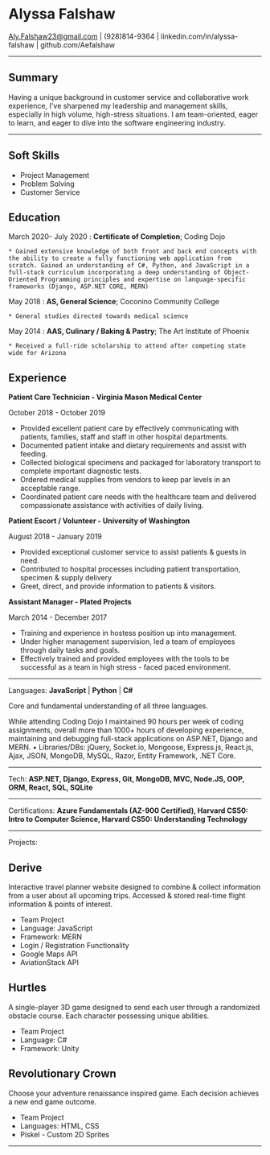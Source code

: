 Alyssa Falshaw
============
Aly.Falshaw23@gmail.com |
(928)814-9364 |
linkedin.com/in/alyssa-falshaw |
github.com/Aefalshaw


----
Summary
---------
Having a unique background in customer service and collaborative work experience, I've sharpened my leadership and management skills, especially in high volume, high-stress situations. I am team-oriented, eager to learn, and eager to dive into the software engineering industry.

----
Soft Skills
---------
* Project Management
* Problem Solving
* Customer Service


Education
---------

March 2020- July 2020
:   **Certificate of Completion**; Coding Dojo

    * Gained extensive knowledge of both front and back end concepts with the ability to create a fully functioning web application from scratch. Gained an understanding of C#, Python, and JavaScript in a full-stack curriculum incorporating a deep understanding of Object-Oriented Programming principles and expertise on language-specific frameworks (Django, ASP.NET CORE, MERN)

May 2018
:   **AS, General Science**; Coconino Community College

    * General studies directed towards medical science

May 2014
:   **AAS, Culinary / Baking & Pastry**; The Art Institute of Phoenix

    * Received a full-ride scholarship to attend after competing state wide for Arizona

Experience
----------

**Patient Care Technician - Virginia Mason Medical Center**

October 2018 - October 2019

* Provided excellent patient care by effectively communicating with patients, families, staff and staff in other hospital departments.
* Documented patient intake and dietary requirements and assist with feeding.
* Collected biological specimens and packaged for laboratory transport to complete important diagnostic tests.
* Ordered medical supplies from vendors to keep par levels in an acceptable range.
* Coordinated patient care needs with the healthcare team and delivered compassionate assistance with activities of daily living.


**Patient Escort / Volunteer - University of Washington**

August 2018 - January 2019

* Provided exceptional customer service to assist patients & guests in need.
* Contributed to hospital processes including patient transportation, specimen & supply delivery
* Greet, direct, and provide information to patients & visitors.

**Assistant Manager - Plated Projects**

March 2014 - December 2017

* Training and experience in hostess position up into management.
* Under higher management supervision, led a team of employees through daily tasks and goals.
* Effectively trained and provided employees with the tools to be successful as a team in high stress - faced paced environment.

--------------------

Languages: **JavaScript** | **Python** | **C#**

Core and fundamental understanding of all three languages.

While attending Coding Dojo I maintained 90 hours per week of coding assignments, overall more than 1000+ hours of developing experience, maintaining and debugging full-stack applications on ASP.NET, Django and MERN. • Libraries/DBs: jQuery, Socket.io, Mongoose, Express.js, React.js, Ajax, JSON, MongoDB, MySQL, Razor, Entity Framework, .NET Core.

--------------------

Tech: **ASP.NET, Django, Express, Git, MongoDB, MVC, Node.JS, OOP, ORM, React, SQL, SQLite**

--------------------

Certifications: **Azure Fundamentals (AZ-900 Certified), Harvard CS50: Intro to Computer Science, Harvard CS50: Understanding Technology**

--------------------

Projects:

**Derive**
---------
Interactive travel planner website designed to combine & collect information from a user about all upcoming trips. Accessed & stored real-time flight information & points of interest.

* Team Project
* Language: JavaScript
* Framework: MERN
* Login / Registration Functionality
* Google Maps API
* AviationStack API

**Hurtles**
---------
A single-player 3D game designed to send each user through a randomized obstacle course. Each character possessing unique abilities.

* Team Project
* Language: C#
* Framework: Unity

**Revolutionary Crown**
---------
Choose your adventure renaissance inspired game. Each decision achieves a new end game outcome.

* Team Project
* Languages: HTML, CSS
* Piskel - Custom 2D Sprites

----
